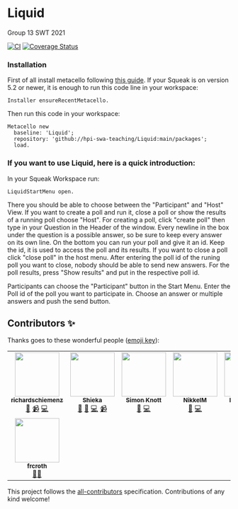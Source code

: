 # Liquid

Group 13 SWT 2021

[![CI](https://github.com/hpi-swa-teaching/Liquid/workflows/CI/badge.svg?branch=main)](https://github.com/hpi-swa-teaching/Liquid/actions)
[![Coverage Status](https://coveralls.io/repos/github/hpi-swa-teaching/Liquid/badge.svg?branch=main)](https://coveralls.io/github/hpi-swa-teaching/Liquid)

### Installation

First of all install metacello following [this guide](https://github.com/Metacello/metacello#squeak). If your Squeak is on version 5.2 or newer, it is enough to run this code line in your workspace:

```smalltalk
Installer ensureRecentMetacello.
```

Then run this code in your workspace:

```smalltalk
Metacello new
  baseline: 'Liquid';
  repository: 'github://hpi-swa-teaching/Liquid:main/packages';
  load.
```

### If you want to use Liquid, here is a quick introduction:

In your Squeak Workspace run:

```smalltalk
LiquidStartMenu open.
```

There you should be able to choose between the "Participant" and "Host" View.
If you want to create a poll and run it, close a poll or show the results of a running poll choose "Host". For creating a poll, click "create poll" then type in your Question in the Header of the window.
Every newline in the box under the question is a possible answer, so be sure to keep every answer on its own line.
On the bottom you can run your poll and give it an id. Keep the id, it is used to access the poll and its results.
If you want to close a poll click "close poll" in the host menu. After entering the poll id of the runing poll you want to close, nobody should be able to send new answers.
For the poll results, press "Show results" and put in the respective poll id.

Participants can choose the "Participant" button in the Start Menu. Enter the Poll id of the poll you want to participate in. Choose an answer or multiple answers and push the send button.

## Contributors ✨

Thanks goes to these wonderful people ([emoji key](https://allcontributors.org/docs/en/emoji-key)):

<!-- ALL-CONTRIBUTORS-LIST:START - Do not remove or modify this section -->
<!-- prettier-ignore-start -->
<!-- markdownlint-disable -->
<table>
  <tr>
    <td align="center"><a href="https://github.com/richardschiemenz"><img src="https://avatars.githubusercontent.com/u/61618635?v=4?s=100" width="100px;" alt=""/><br /><sub><b>richardschiemenz</b></sub></a><br /><a href="https://github.com/hpi-swa-teaching/Liquid/commits?author=richardschiemenz" title="Documentation">📖</a> <a href="#video-richardschiemenz" title="Videos">📹</a> <a href="https://github.com/hpi-swa-teaching/Liquid/commits?author=richardschiemenz" title="Code">💻</a></td>
    <td align="center"><a href="https://github.com/Shieka"><img src="https://avatars.githubusercontent.com/u/57802017?v=4?s=100" width="100px;" alt=""/><br /><sub><b>Shieka</b></sub></a><br /><a href="https://github.com/hpi-swa-teaching/Liquid/commits?author=Shieka" title="Documentation">📖</a> <a href="#design-Shieka" title="Design">🎨</a> <a href="https://github.com/hpi-swa-teaching/Liquid/commits?author=Shieka" title="Code">💻</a> <a href="#video-Shieka" title="Videos">📹</a></td>
    <td align="center"><a href="https://github.com/Skn0tt"><img src="https://avatars.githubusercontent.com/u/14912729?v=4?s=100" width="100px;" alt=""/><br /><sub><b>Simon Knott</b></sub></a><br /><a href="https://github.com/hpi-swa-teaching/Liquid/commits?author=Skn0tt" title="Documentation">📖</a> <a href="https://github.com/hpi-swa-teaching/Liquid/commits?author=Skn0tt" title="Code">💻</a></td>
    <td align="center"><a href="https://github.com/NikkelM"><img src="https://avatars.githubusercontent.com/u/57323886?v=4?s=100" width="100px;" alt=""/><br /><sub><b>NikkelM</b></sub></a><br /><a href="https://github.com/hpi-swa-teaching/Liquid/commits?author=NikkelM" title="Documentation">📖</a> <a href="https://github.com/hpi-swa-teaching/Liquid/commits?author=NikkelM" title="Code">💻</a></td>
    <td align="center"><a href="https://github.com/PaulVII"><img src="https://avatars.githubusercontent.com/u/67124476?v=4?s=100" width="100px;" alt=""/><br /><sub><b>Paul Sieben</b></sub></a><br /><a href="https://github.com/hpi-swa-teaching/Liquid/commits?author=PaulVII" title="Documentation">📖</a> <a href="https://github.com/hpi-swa-teaching/Liquid/commits?author=PaulVII" title="Code">💻</a></td>
    <td align="center"><a href="https://github.com/Dassderdie"><img src="https://avatars.githubusercontent.com/u/18506183?v=4?s=100" width="100px;" alt=""/><br /><sub><b>Dassderdie</b></sub></a><br /><a href="https://github.com/hpi-swa-teaching/Liquid/commits?author=Dassderdie" title="Documentation">📖</a> <a href="https://github.com/hpi-swa-teaching/Liquid/commits?author=Dassderdie" title="Code">💻</a></td>
    <td align="center"><a href="https://www.patrickrein.de/"><img src="https://avatars.githubusercontent.com/u/560608?v=4?s=100" width="100px;" alt=""/><br /><sub><b>Patrick R</b></sub></a><br /><a href="#ideas-codeZeilen" title="Ideas, Planning, & Feedback">🤔</a></td>
  </tr>
  <tr>
    <td align="center"><a href="https://frcroth.de/"><img src="https://avatars.githubusercontent.com/u/6863832?v=4?s=100" width="100px;" alt=""/><br /><sub><b>frcroth</b></sub></a><br /><a href="#mentoring-frcroth" title="Mentoring">🧑‍🏫</a></td>
  </tr>
</table>

<!-- markdownlint-restore -->
<!-- prettier-ignore-end -->

<!-- ALL-CONTRIBUTORS-LIST:END -->

This project follows the [all-contributors](https://github.com/all-contributors/all-contributors) specification. Contributions of any kind welcome!
